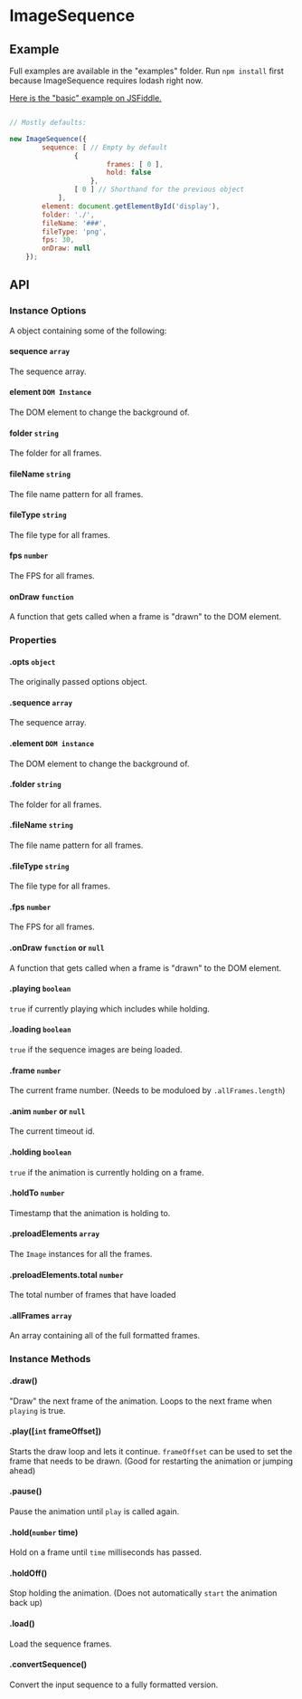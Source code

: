 # ImageSequence

## Example

Full examples are available in the "examples" folder. Run `npm install` first because ImageSequence requires lodash right now.

[Here is the "basic" example on JSFiddle.](https://jsfiddle.net/q0jwnvcn/)

```javascript

// Mostly defaults:

new ImageSequence({
		sequence: [ // Empty by default
				{
						frames: [ 0 ],
						hold: false
					},
				[ 0 ] // Shorthand for the previous object
			],
		element: document.getElementById('display'),
		folder: './',
		fileName: '###',
		fileType: 'png',
		fps: 30,
		onDraw: null
	});

```



## API

### Instance Options

A object containing some of the following:

#### sequence `array`

The sequence array.

#### element `DOM Instance`

The DOM element to change the background of.

#### folder `string`

The folder for all frames.

#### fileName `string`

The file name pattern for all frames.

#### fileType `string`

The file type for all frames.

#### fps `number`

The FPS for all frames.

#### onDraw `function`

A function that gets called when a frame is "drawn" to the DOM element.



### Properties

#### .opts `object`

The originally passed options object.

#### .sequence `array`

The sequence array.

#### .element `DOM instance`

The DOM element to change the background of.

#### .folder `string`

The folder for all frames.

#### .fileName `string`

The file name pattern for all frames.

#### .fileType `string`

The file type for all frames.

#### .fps `number`

The FPS for all frames.

#### .onDraw `function` or `null`

A function that gets called when a frame is "drawn" to the DOM element.

#### .playing `boolean`

`true` if currently playing which includes while holding.

#### .loading `boolean`

`true` if the sequence images are being loaded.

#### .frame `number`

The current frame number. (Needs to be moduloed by `.allFrames.length`)

#### .anim `number` or `null`

The current timeout id.

#### .holding `boolean`

`true` if the animation is currently holding on a frame.

#### .holdTo `number`

Timestamp that the animation is holding to.

#### .preloadElements `array`

The `Image` instances for all the frames.

#### .preloadElements.total `number`

The total number of frames that have loaded

#### .allFrames `array`

An array containing all of the full formatted frames.



### Instance Methods

#### .draw()

"Draw" the next frame of the animation. Loops to the next frame when `playing` is true.

#### .play([`int` frameOffset])

Starts the draw loop and lets it continue. `frameOffset` can be used to set the frame that needs to be drawn. (Good for restarting the animation or jumping ahead)

#### .pause()

Pause the animation until `play` is called again.

#### .hold(`number` time)

Hold on a frame until `time` milliseconds has passed.

#### .holdOff()

Stop holding the animation. (Does not automatically `start` the animation back up)

#### .load()

Load the sequence frames.

#### .convertSequence()

Convert the input sequence to a fully formatted version.
